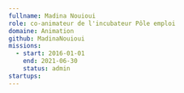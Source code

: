 ```yaml
---
fullname: Madina Nouioui
role: co-animateur de l'incubateur Pôle emploi
domaine: Animation
github: MadinaNouioui
missions:
  - start: 2016-01-01
    end: 2021-06-30
    status: admin 
startups:
---
```

